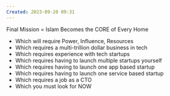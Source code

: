 ```yaml
---
Created: 2023-09-20 09:31
---
```

Final Mission = Islam Becomes the CORE of Every Home
- Which will require Power, Influence, Resources
- Which requires a multi-trillion dollar business in tech
- Which requires experience with tech startups
- Which requires having to launch multiple startups yourself
- Which requires having to launch one app based startup
- Which requires having to launch one service based startup
- Which requires a job as a CTO
- Which you must look for NOW